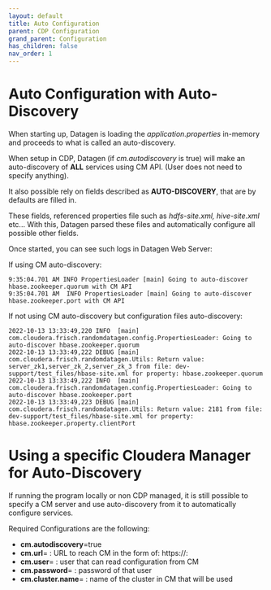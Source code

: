 ```yaml
---
layout: default
title: Auto Configuration 
parent: CDP Configuration
grand_parent: Configuration
has_children: false
nav_order: 1
---
```


# Auto Configuration with Auto-Discovery

When starting up, Datagen is loading the _application.properties_ in-memory and proceeds to what is called an auto-discovery.

When setup in CDP, Datagen (if _cm.autodiscovery_ is true) will make an auto-discovery of **ALL** services using CM API. (User does not need to specify anything).

It also possible rely on fields described as **AUTO-DISCOVERY**, that are by defaults are filled in. 

These fields, referenced properties file such as _hdfs-site.xml, hive-site.xml_ etc... 
With this, Datagen parsed these files and automatically configure all possible other fields.

Once started, you can see such logs in Datagen Web Server:


If using CM auto-discovery:

```shell
9:35:04.701 AM INFO PropertiesLoader [main] Going to auto-discover hbase.zookeeper.quorum with CM API
9:35:04.701 AM 	INFO PropertiesLoader [main] Going to auto-discover hbase.zookeeper.port with CM API
```

If not using CM auto-discovery but configuration files auto-discovery:

```shell
2022-10-13 13:33:49,220 INFO  [main] com.cloudera.frisch.randomdatagen.config.PropertiesLoader: Going to auto-discover hbase.zookeeper.quorum
2022-10-13 13:33:49,222 DEBUG [main] com.cloudera.frisch.randomdatagen.Utils: Return value: server_zk1,server_zk_2,server_zk_3 from file: dev-support/test_files/hbase-site.xml for property: hbase.zookeeper.quorum
2022-10-13 13:33:49,222 INFO  [main] com.cloudera.frisch.randomdatagen.config.PropertiesLoader: Going to auto-discover hbase.zookeeper.port
2022-10-13 13:33:49,223 DEBUG [main] com.cloudera.frisch.randomdatagen.Utils: Return value: 2181 from file: dev-support/test_files/hbase-site.xml for property: hbase.zookeeper.property.clientPort
```

# Using a specific Cloudera Manager for Auto-Discovery

If running the program locally or non CDP managed, it is still possible to specify a CM server and use auto-discovery from it to automatically configure services.

Required Configurations are the following:

- **cm.autodiscovery**=true
- **cm.url**= : URL to reach CM in the form of: https://<SERVER>:<PORT>
- **cm.user**= : user that can read configuration from CM
- **cm.password**= : password of that user
- **cm.cluster.name**= : name of the cluster in CM that will be used